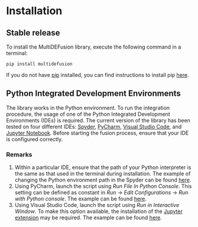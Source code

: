 # Installation

## Stable release

To install the MultiDEFusion library, execute the following command in a terminal:

```
pip install multidefusion
```

If you do not have [pip](https://pip.pypa.io) installed, you can find instructions to install pip [here](http://docs.python-guide.org/en/latest/starting/installation/).

## Python Integrated Development Environments

The library works in the Python environment. To run the integration procedure, the usage of one of the Python Integrated Development Environments (IDEs) is required. The current version of the library has been tested on four different IDEs: [Spyder](https://www.spyder-ide.org/), [PyCharm](https://www.jetbrains.com/pycharm/), [Visual Studio Code](https://code.visualstudio.com/), and [Jupyter Notebook](https://jupyter.org/). Before starting the fusion process, ensure that your IDE is configured correctly.

### Remarks

1. Within a particular IDE, ensure that the path of your Python interpreter is the same as that used in the terminal during installation. The example of changing the Python environment path in the Spyder can be found [here](https://docs.spyder-ide.org/current/faq.html#using-existing-environment).
2. Using PyCharm, launch the script using *Run File In Python Console*. This setting can be defined as constant in *Run* &#8594; *Edit Configurations* &#8594; *Run with Python console*. The example can be found [here](https://stackoverflow.com/questions/16874046/running-a-module-from-the-pycharm-console).
3. Using Visual Studio Code, launch the script using *Run in Interactive Window*. To make this option available, the installation of the [Jupyter extension](https://code.visualstudio.com/docs/python/jupyter-support-py) may be required. The example can be found [here](https://stackoverflow.com/questions/75237574/get-the-python-console-in-a-vscode).



